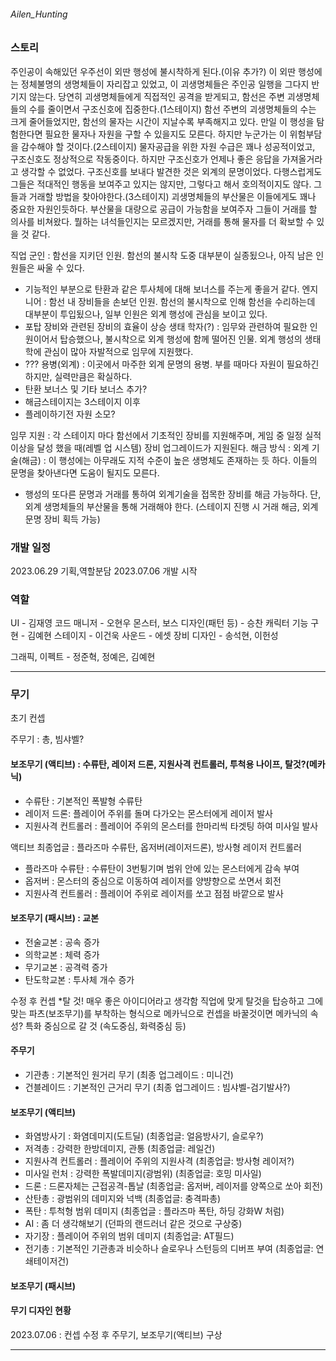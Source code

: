 ###### Ailen_Hunting

### 스토리

주인공이 속해있던 우주선이 외딴 행성에 불시착하게 된다.(이유 추가?)
이 외딴 행성에는 정체불명의 생명체들이 자리잡고 있었고, 이 괴생명체들은 주인공 일행을 그다지 반기지 않는다. 당연히 괴생명체들에게 직접적인 공격을 받게되고, 함선은 주변 괴생명체들의 수를 줄이면서 구조신호에 집중한다.(1스테이지)
함선 주변의 괴생명체들의 수는 크게 줄어들었지만, 함선의 물자는 시간이 지날수록 부족해지고 있다. 만일 이 행성을 탐험한다면 필요한 물자나 자원을 구할 수 있을지도 모른다. 하지만 누군가는 이 위험부담을 감수해야 할 것이다.(2스테이지)
물자공급을 위한 자원 수급은 꽤나 성공적이었고, 구조신호도 정상적으로 작동중이다. 하지만 구조신호가 언제나 좋은 응답을 가져올거라고 생각할 수 없었다. 구조신호를 보내다 발견한 것은 외계의 문명이었다. 다행스럽게도 그들은 적대적인 행동을 보여주고 있지는 않지만, 그렇다고 해서 호의적이지도 않다. 그들과 거래할 방법을 찾아야한다.(3스테이지)
괴생명체들의 부산물은 이들에게도 꽤나 중요한 자원인듯하다. 부산물을 대량으로 공급이 가능함을 보여주자 그들이 거래를 할 의사를 비쳐왔다. 뭘하는 녀석들인지는 모르겠지만, 거래를 통해 물자를 더 확보할 수 있을 것 같다.

직업
군인 : 함선을 지키던 인원. 함선의 불시착 도중 대부분이 실종됬으나, 아직 남은 인원들은 싸울 수 있다.
 - 기능적인 부분으로 탄환과 같은 투사체에 대해 보너스를 주는게 좋을거 같다.
엔지니어 : 함선 내 장비들을 손보던 인원. 함선의 불시착으로 인해 함선을 수리하는데 대부분이 투입됬으나, 일부 인원은 외계 행성에 관심을 보이고 있다.
 - 포탑 장비와 관련된 장비의 효율이 상승
생태 학자(?) : 임무와 관련하여 필요한 인원이어서 탑승했으나, 불시착으로 외계 행성에 함께 떨어진 인물. 외계 행성의 생태학에 관심이 많아 자발적으로 임무에 지원했다.
 - ???
용병(외계) : 이곳에서 마주한 외계 문명의 용병. 부를 때마다 자원이 필요하긴 하지만, 실력만큼은 확실하다.
 - 탄환 보너스 및 기타 보너스 추가?
 - 해금스테이지는 3스테이지 이후
 - 플레이하기전 자원 소모?



임무 지원 : 각 스테이지 마다 함선에서 기초적인 장비를 지원해주며, 게임 중 일정 실적 이상을 달성 했을 때(레벨 업 시스템) 장비 업그레이드가 지원된다.
해금 방식 : 
외계 기술(해금) : 이 행성에는 아무래도 지적 수준이 높은 생명체도 존재하는 듯 하다. 이들의 문명을 찾아낸다면 도움이 될지도 모른다.
 - 행성의 또다른 문명과 거래를 통하여 외계기술을 접목한 장비를 해금 가능하다. 단, 외계 생명체들의 부산물을 통해 거래해야 한다. (스테이지 진행 시 거래 해금, 외계 문명 장비 획득 가능)

### 개발 일정 

2023.06.29 기획,역할분담
2023.07.06 개발 시작


### 역할
UI - 김재영
코드 매니저 - 오현우
몬스터, 보스 디자인(패턴 등) - 승찬
캐릭터 기능 구현 - 김예현
스테이지 - 이건욱
사운드 - 에셋
장비 디자인 - 송석현, 이헌성

그래픽, 이펙트 - 정준혁, 정예은, 김예현

------------------
### 무기
초기 컨셉

주무기 : 총, 빔샤벨?

#### 보조무기 (액티브) : 수류탄, 레이저 드론, 지원사격 컨트롤러, 투척용 나이프, 탈것?(메카닉)
 - 수류탄 : 기본적인 폭발형 수류탄
 - 레이저 드론: 플레이어 주위를 돌며 다가오는 몬스터에게 레이저 발사
 - 지원사격 컨트롤러 : 플레이어 주위의 몬스터를 한마리씩 타겟팅 하여 미사일 발사

액티브 최종업글 : 플라즈마 수류탄, 옵저버(레이저드론), 방사형 레이저 컨트롤러
 - 플라즈마 수류탄 : 수류탄이 3번튕기며 범위 안에 있는 몬스터에게 감속 부여
 - 옵저버 : 몬스터의 중심으로 이동하여 레이저를 양뱡향으로 쏘면서 회전
 - 지원사격 컨트롤러 : 플레이어 주위로 레이저를 쏘고 점점 바깥으로 발사

#### 보조무기 (패시브) : 교본
 - 전술교본 : 공속 증가
 - 의학교본 : 체력 증가
 - 무기교본 : 공격력 증가
 - 탄도학교본 : 투사체 개수 증가

수정 후 컨셉
*탈 것! 매우 좋은 아이디어라고 생각함 직업에 맞게 탈것을 탑승하고 그에 맞는 파츠(보조무기)를 부착하는 형식으로 
메카닉으로 컨셉을 바꿀것이면 메카닉의 속성? 특화 중심으로 갈 것 (속도중심, 화력중심 등)

#### 주무기
 - 기관총 : 기본적인 원거리 무기  (최종 업그레이드 : 미니건) 
 - 건블레이드 : 기본적인 근거리 무기  (최종 업그레이드 : 빔샤벨-검기발사?)

#### 보조무기 (액티브)
 - 화염방사기 : 화염데미지(도트딜)  (최종업글: 얼음방사기, 슬로우?)
 - 저격총 : 강력한 한방데미지, 관통  (최종업글: 레일건)
 - 지원사격 컨트롤러 : 플레이어 주위의 지원사격  (최종업글: 방사형 레이저?)
 - 미사일 런처 : 강력한 폭발데미지(광범위)  (최종업글: 호밍 미사일)
 - 드론 : 드론자체는 근접공격-톱날   (최종업글: 옵저버, 레이저를 양쪽으로 쏘아 회전)
 - 산탄총 : 광범위의 데미지와 넉백  (최종업글: 충격파총)
 - 폭탄 : 투척형 범위 데미지  (최종업글 : 플라즈마 폭탄, 하딩 강화W 처럼)
 - AI : 좀 더 생각해보기 (던파의 랜드러너 같은 것으로 구상중)
 - 자기장 : 플레이어 주위의 범위 데미지  (최종업글: AT필드)
 - 전기총 : 기본적인 기관총과 비슷하나 슬로우나 스턴등의 디버프 부여  (최종업글: 연쇄테이저건)

#### 보조무기 (패시브)

#### 무기 디자인 현황

2023.07.06 : 컨셉 수정 후 주무기, 보조무기(액티브) 구상 

--------------
